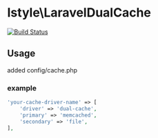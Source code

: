 # Istyle\LaravelDualCache

[![Build Status](https://travis-ci.org/istyle-inc/laravel-dual-cache.svg?branch=master)](https://travis-ci.org/istyle-inc/laravel-dual-cache)


## Usage

added config/cache.php

### example

```php
'your-cache-driver-name' => [
    'driver' => 'dual-cache',
    'primary' => 'memcached',
    'secondary' => 'file',
],
```
